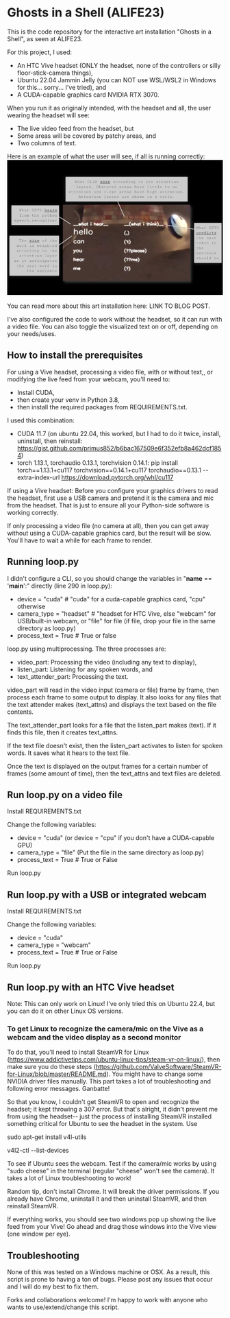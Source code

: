 # Ghosts in a Shell (ALIFE23)

This is the code repository for the interactive art installation "Ghosts in a Shell", as seen at ALIFE23.

For this project, I used: 
- An HTC Vive headset (ONLY the headset, none of the controllers or silly floor-stick-camera things),
- Ubuntu 22.04 Jammin Jelly (you can NOT use WSL/WSL2 in Windows for this... sorry... I've tried), and
- A CUDA-capable graphics card NVIDIA RTX 3070.

When you run it as originally intended, with the headset and all, the user wearing the headset will see:
- The live video feed from the headset, but
- Some areas will be covered by patchy areas, and
- Two columns of text.

Here is an example of what the user will see, if all is running correctly:
![plot](Poster.png)

You can read more about this art installation here: LINK TO BLOG POST.

I've also configured the code to work without the headset, so it can run with a video file. You can also toggle the visualized text on or off, depending on your needs/uses.

## How to install the prerequisites

For using a Vive headset, processing a video file, with or without text,, or modifying the live feed from your webcam, you'll need to:
- Install CUDA, 
- then create your venv in Python 3.8, 
- then install the required packages from REQUIREMENTS.txt.

I used this combination:
- CUDA 11.7 (on ubuntu 22.04, this worked, but I had to do it twice, install, uninstall, then reinstall: https://gist.github.com/primus852/b6bac167509e6f352efb8a462dcf1854)
- torch 1.13.1, torchaudio 0.13.1, torchvision 0.14.1: pip install torch==1.13.1+cu117 torchvision==0.14.1+cu117 torchaudio==0.13.1 --extra-index-url https://download.pytorch.org/whl/cu117

If using a Vive headset: Before you configure your graphics drivers to read the headset, first use a USB camera and pretend it is the camera and mic from the headset. That is just to ensure all your Python-side software is working correctly.

If only processing a video file (no camera at all), then you can get away without using a CUDA-capable graphics card, but the result will be slow. You'll have to wait a while for each frame to render.

## Running loop.py

I didn't configure a CLI, so you should change the variables in "__name__ == '__main__':" directly (line 290 in loop.py):
- device = "cuda"  # "cuda" for a cuda-capable graphics card, "cpu" otherwise
- camera_type = "headset"  # "headset for HTC Vive, else "webcam" for USB/built-in webcam, or "file" for file (if file, drop your file in the same directory as loop.py)
- process_text = True  # True or false

loop.py using multiprocessing. The three processes are:
- video_part: Processing the video (including any text to display),
- listen_part: Listening for any spoken words, and
- text_attender_part: Processing the text.

video_part will read in the video input (camera or file) frame by frame, then process each frame to some output to display. It also looks for any files that the text attender makes (text_attns) and displays the text based on the file contents.

The text_attender_part looks for a file that the listen_part makes (text). If it finds this file, then it creates text_attns.

If the text file doesn't exist, then the listen_part activates to listen for spoken words. It saves what it hears to the text file.

Once the text is displayed on the output frames for a certain number of frames (some amount of time), then the text_attns and text files are deleted.

## Run loop.py on a video file

Install REQUIREMENTS.txt

Change the following variables:

- device = "cuda"
(or device = "cpu" if you don't have a CUDA-capable GPU)
- camera_type = "file"
(Put the file in the same directory as loop.py)
- process_text = True  # True or False

Run loop.py

## Run loop.py with a USB or integrated webcam

Install REQUIREMENTS.txt

Change the following variables:

- device = "cuda"
- camera_type = "webcam"
- process_text = True  # True or False

Run loop.py

## Run loop.py with an HTC Vive headset

Note: This can only work on Linux! I've only tried this on Ubuntu 22.4, but you can do it on other Linux OS versions.

### To get Linux to recognize the camera/mic on the Vive as a webcam and the video display as a second monitor

To do that, you'll need to install SteamVR for Linux (https://www.addictivetips.com/ubuntu-linux-tips/steam-vr-on-linux/), 
then make sure you do these steps (https://github.com/ValveSoftware/SteamVR-for-Linux/blob/master/README.md).
You might have to change some NVIDIA driver files manually. This part takes a lot of troubleshooting and following error messages. Ganbatte!

So that you know, I couldn't get SteamVR to open and recognize the headset; it kept throwing a 307 error. 
But that's alright, it didn't prevent me from using the headset-- just the process of installing SteamVR installed something critical for Ubuntu to see the headset in the system. Use 

sudo apt-get install v4l-utils

v4l2-ctl --list-devices

To see if Ubuntu sees the webcam.
Test if the camera/mic works by using "sudo cheese" in the terminal (regular "cheese" won't see the camera).
It takes a lot of Linux troubleshooting to work!

Random tip, don't install Chrome. It will break the driver permissions. If you already have Chrome, uninstall it and then uninstall SteamVR, and then reinstall SteamVR.

If everything works, you should see two windows pop up showing the live feed from your Vive!
Go ahead and drag those windows into the Vive view (one window per eye).

## Troubleshooting

None of this was tested on a Windows machine or OSX. As a result, this script is prone to having a ton of bugs. Please post any issues that occur and I will do my best to fix them.

Forks and collaborations welcome! I'm happy to work with anyone who wants to use/extend/change this script.
